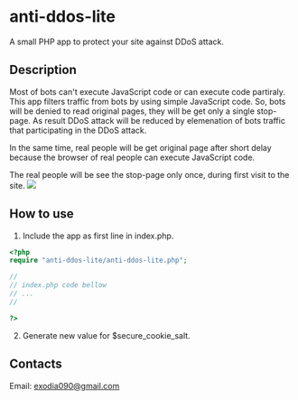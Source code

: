 # anti-ddos-lite
A small PHP app to protect your site against DDoS attack.

## Description
Most of bots can't execute JavaScript code or can execute code partiraly. This app filters traffic from bots by using simple JavaScript code. So, bots will be denied to read original pages, they will be get only a single stop-page. As result DDoS attack will be reduced by elemenation of bots traffic that participating in the DDoS attack.

In the same time, real people will be get original page after short delay because the browser of real people can execute JavaScript code.

The real people will be see the stop-page only once, during first visit to the site.
<img src="images/stop-page.png" >

## How to use

1. Include the app as first line in index.php.
```php
<?php
require "anti-ddos-lite/anti-ddos-lite.php";

//
// index.php code bellow
// ...
//

?>
```

2. Generate new value for $secure_cookie_salt. 
## Contacts
Email: exodia090@gmail.com
